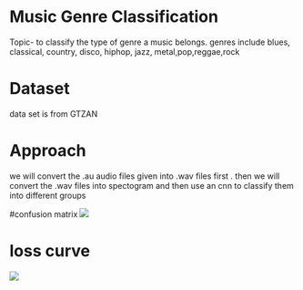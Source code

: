 # Music Genre Classification
Topic- to classify the type of genre a music belongs. genres include blues, classical, country, disco, hiphop, jazz, metal,pop,reggae,rock<br/>

# Dataset 
data set is from GTZAN

# Approach 
we will convert the .au audio files given into .wav files first . then we will convert the .wav files into spectogram and then use an cnn to classify them into different groups

#confusion matrix
<img src = 'https://github.com/adibyte95/music-genre-classification/blob/master/media/confusion_matrix.png'>

# loss curve
<img src='https://github.com/adibyte95/music-genre-classification/blob/master/media/loss_curve_73_90_10_split.png'>
